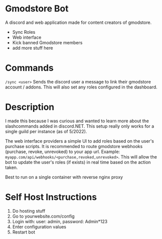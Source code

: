 # Gmodstore Bot

A discord and web application made for content creators of gmodstore.

- Sync Roles
- Web interface
- Kick banned Gmodstore members
- add more stuff here

# Commands
``/sync <user>`` Sends the discord user a message to link their gmodstore account / addons. This will also set any roles configured in the dashboard.

# Description 
I made this because I was curious and wanted to learn more about the slashcommands added in discord.NET. This setup really only works for a single guild per instance (as of 5/2022). 

The web interface providers a simple UI to add roles based on the user's purchase scripts. It is recommended to route gmodstore webhooks (purchase, revoke, unrevoked) to your app url. Example: ``myapp.com/api/webhooks/<purchase,revoked,unrevoked>``. This will allow the bot to update the user's roles (if exists) in real time based on the action taken.

Best to run on a single container with reverse nginx proxy

# Self Host Instructions

1. Do hosting stuff
2. Go to yourwebsite.com/config
3. Login with: user: admin, password: Admin*123
4. Enter configuration values
5. Restart bot
